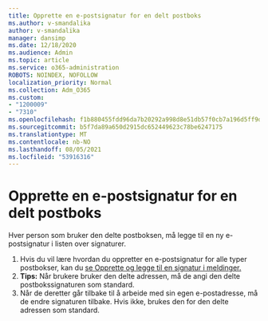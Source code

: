 ```yaml
---
title: Opprette en e-postsignatur for en delt postboks
ms.author: v-smandalika
author: v-smandalika
manager: dansimp
ms.date: 12/18/2020
ms.audience: Admin
ms.topic: article
ms.service: o365-administration
ROBOTS: NOINDEX, NOFOLLOW
localization_priority: Normal
ms.collection: Adm_O365
ms.custom:
- "1200009"
- "7310"
ms.openlocfilehash: f1b880455fdd96da7b20292a998d8e51db57f0cb7a196d5ff9dcb5ad2e484e25
ms.sourcegitcommit: b5f7da89a650d2915dc652449623c78be6247175
ms.translationtype: MT
ms.contentlocale: nb-NO
ms.lasthandoff: 08/05/2021
ms.locfileid: "53916316"
---
```

# <a name="create-an-email-signature-for-a-shared-mailbox"></a>Opprette en e-postsignatur for en delt postboks

Hver person som bruker den delte postboksen, må legge til en ny e-postsignatur i listen over signaturer.

1. Hvis du vil lære hvordan du oppretter en e-postsignatur for alle typer postbokser, kan du [se Opprette og legge til en signatur i meldinger.](https://support.office.com/article/8ee5d4f4-68fd-464a-a1c1-0e1c80bb27f2)
2. **Tips:** Når brukere bruker den delte adressen, må de angi den delte postbokssignaturen som standard.
3. Når de deretter går tilbake til å arbeide med sin egen e-postadresse, må de endre signaturen tilbake. Hvis ikke, brukes den for den delte adressen som standard.